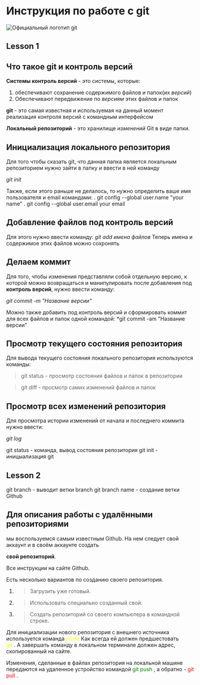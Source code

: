 # Инструкция по работе с git
![Официальный логотип git](logo.png)

## Lesson 1

## Что такое git и контроль версий
**Системы контроль версий** - это системы, которые: 
1. обеспечивают сохранение содержимого файлов и папок(их *версий*)
2. Обеспечивают передвижение по *версиям* этих файлов и папок

**git** - это самая известная и используемая на данный момент реализация контроля версий с командным интерфейсом

**Локальный репозиторий** - это хранилище *изменений* Git в виде папки.

## Инициализация локального репозитория

Для того чтобы сказать git, что данная папка является локальным репозиторием нужно зайти в папку и ввести в ней команду

*git init*

Также, если этого раньше не делалось, то нужно определить ваше имя пользователя и email командами:
. git config --global user.name "your name"
. git config --global user.email your email 

## Добавление файлов под контроль версий

Для этого нужно ввести команду:
*git add имена файлов*
Теперь имена и содержимое этих файлов можно сохронять

## Делаем коммит

Для того, чтобы изменения представляли собой отдельную версию, к которой можно возвращаться и манипулировать после добавления под **контроль версий**, нужно ввести команду:

*git commit -m "Название версии"*

Можно также добавить под контроль версий и сформировать коммит для всех  файлов и папок одной командой:
*git commit -am "Название версии"

## Просмотр текущего состояния репозитория
Для вывода текущего состояния локального репозитория используются команды:

>git status - просмотр состояния файлов и папок в репозитории

> git diff - просмотр самих изменений файлов и папок

## Просмотр всех изменений репозитория

Для просмотра истории изменений от начала и последнего коммита нужно ввести:

*git log*

git status - команда, вывод состояния репозитория
git init - иницыализация git
## Lesson 2
git branch - выводит ветки
branch
git branch name - создание ветки
Github

## __Для описания работы с удалёнными репозиториями__
 мы воспользуемся самым известным Github.
На нем следует свой аккаунт и в своём аккаунте создать 

__свой репозиторий__. 

Все инструкции на сайте Github.

Есть несколько вариантов по созданию своего репозитория.
1.  >Загрузить уже готовый.
2.  >Использовать специально созданный свой.
3.  >Создать репозиторий со своего компьютера в командной строке.

Для инициализации нового репозитория с внешнего источника используется команда 
<span style="color:yellow"> clone </span>
Как всегда ей должен предшестовать<span style="color:yellow">   
*git* </span> . А завершать команду в локальном терминале должен адрес, скопированный на сайте.

Изменения, сделанные в файлах репозитория на локальной машине передаются на удаленное устройство командой <span style="color:green"> git push </span>,
а обратно - <span style="color:red"> git pull </span> .









